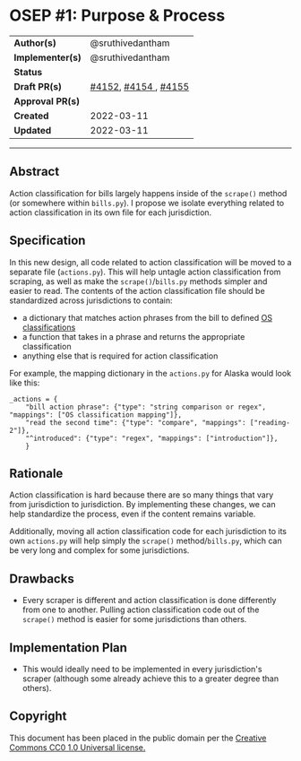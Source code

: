 # OSEP #1: Purpose & Process

|                    |            |
|--------------------|------------|
| **Author(s)**      | @sruthivedantham |
| **Implementer(s)** | @sruthivedantham |
| **Status**         |      |
| **Draft PR(s)**    |  [#4152]([url](https://github.com/openstates/openstates-scrapers/pull/4152)), [#4154 ]([url](https://github.com/openstates/openstates-scrapers/pull/4154)), [#4155]([url](https://github.com/openstates/openstates-scrapers/pull/4155))      |
| **Approval PR(s)** |  |
| **Created**        | 2022-03-11 |
| **Updated**        | 2022-03-11 |

---

## Abstract

Action classification for bills largely happens inside of the `scrape()` method (or somewhere within `bills.py`). I propose we isolate everything related to action classification in its own file for each jurisdiction. 

## Specification
In this new design, all code related to action classification will be moved to a separate file (`actions.py`). This will help untagle action classification from scraping, as well as make the `scrape()`/`bills.py` methods simpler and easier to read.
The contents of the action classification file should be standardized across jurisdictions to contain: 
- a dictionary that matches action phrases from the bill to defined [OS classifications]([url](https://github.com/openstates/openstates-core/blob/5b16776b1882da925e8e8d5c0a07160a7d649c69/openstates/data/common.py#L87))
- a function that takes in a phrase and returns the appropriate classification
- anything else that is required for action classification

For example, the mapping dictionary in the `actions.py` for Alaska would look like this:
```
_actions = {
    "bill action phrase": {"type": "string comparison or regex", "mappings": ["OS classification mapping"]},
    "read the second time": {"type": "compare", "mappings": ["reading-2"]},
    "^introduced": {"type": "regex", "mappings": ["introduction"]},
    }
```

## Rationale
Action classification is hard because there are so many things that vary from jurisdiction to jurisdiction. By implementing these changes, we can help standardize the process, even if the content remains variable. 

Additionally, moving all action classification code for each jurisdiction to its own `actions.py` will help simply the `scrape()` method/`bills.py`, which can be very long and complex for some jurisdictions. 


## Drawbacks

- Every scraper is different and action classification is done differently from one to another. Pulling action classification code out of the `scrape()` method is easier for some jurisdictions than others.

## Implementation Plan

- This would ideally need to be implemented in every jurisdiction's scraper (although some already achieve this to a greater degree than others). 

## Copyright

This document has been placed in the public domain per the [Creative Commons CC0 1.0 Universal license.](https://creativecommons.org/publicdomain/zero/1.0/deed)
